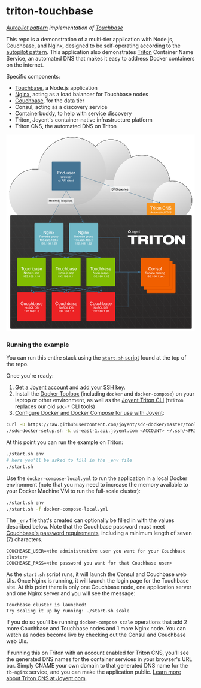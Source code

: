 triton-touchbase
==========

*[Autopilot pattern](http://autopilot.io/) implementation of [Touchbase](https://github.com/couchbaselabs/touchbase)*

This repo is a demonstration of a multi-tier application with Node.js, Couchbase, and Nginx, designed to be self-operating according to the [autopilot pattern](http://autopilot.io/). This application also demonstrates [Triton](https://joyent.com/) Container Name Service, an automated DNS that makes it easy to address Docker containers on the internet.

Specific components:

- [Touchbase](https://www.joyent.com/blog/how-to-dockerize-a-complete-application#touchbase), a Node.js application
- [Nginx](https://www.joyent.com/blog/how-to-dockerize-a-complete-application#nginx), acting as a load balancer for Touchbase nodes
- [Couchbase](https://www.joyent.com/blog/how-to-dockerize-a-complete-application#couchbase), for the data tier
- Consul, acting as a discovery service
- Containerbuddy, to help with service discovery
- Triton, Joyent's container-native infrastructure platform
- Triton CNS, the automated DNS on Triton

![Diagram of Touchbase architecture](./doc/triton-touchbase.png)

### Running the example

You can run this entire stack using the [`start.sh` script](https://github.com/tgross/triton-touchbase/blob/master/start.sh) found at the top of the repo. 

Once you're ready:

1. [Get a Joyent account](https://my.joyent.com/landing/signup/) and [add your SSH key](https://docs.joyent.com/public-cloud/getting-started).
1. Install the [Docker Toolbox](https://docs.docker.com/installation/mac/) (including `docker` and `docker-compose`) on your laptop or other environment, as well as the [Joyent Triton CLI](https://www.joyent.com/blog/introducing-the-triton-command-line-tool) (`triton` replaces our old `sdc-*` CLI tools)
1. [Configure Docker and Docker Compose for use with Joyent](https://docs.joyent.com/public-cloud/api-access/docker):

```bash
curl -O https://raw.githubusercontent.com/joyent/sdc-docker/master/tools/sdc-docker-setup.sh && chmod +x sdc-docker-setup.sh
./sdc-docker-setup.sh -k us-east-1.api.joyent.com <ACCOUNT> ~/.ssh/<PRIVATE_KEY_FILE>
```


At this point you can run the example on Triton:

```bash
./start.sh env
# here you'll be asked to fill in the _env file
./start.sh
```

Use the `docker-compose-local.yml` to run the application in a local Docker environment (note that you may need to increase the memory available to your Docker Machine VM to run the full-scale cluster):

```bash
./start.sh env
./start.sh -f docker-compose-local.yml
```

The `_env` file that's created can optionally be filled in with the values described below. Note that the Couchbase password must meet [Couchbase's password requirements](http://docs.couchbase.com/admin/admin/security/security-inside-server.html), including a minimum length of seven (7) characters.

```
COUCHBASE_USER=<the administrative user you want for your Couchbase cluster>
COUCHBASE_PASS=<the password you want for that Couchbase user>
```

As the `start.sh` script runs, it will launch the Consul and Couchbase web UIs. Once Nginx is running, it will launch the login page for the Touchbase site. At this point there is only one Couchbase node, one application server and one Nginx server and you will see the message:

```
Touchbase cluster is launched!
Try scaling it up by running: ./start.sh scale
```

If you do so you'll be running `docker-compose scale` operations that add 2 more Couchbase and Touchbase nodes and 1 more Nginx node. You can watch as nodes become live by checking out the Consul and Couchbase web UIs.

If running this on Triton with an account enabled for Triton CNS, you'll see the generated DNS names for the container services in your browser's URL bar. Simply CNAME your own domain to that generated DNS name for the `tb-nginx` service, and you can make the application public. [Learn more about Triton CNS at Joyent.com](https://www.joyent.com/blog/NEW-URL-HERE).